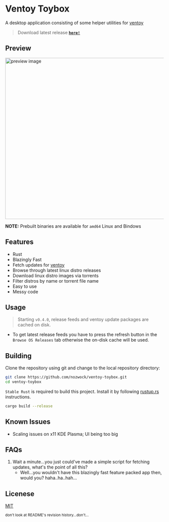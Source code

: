 # Ventoy Toybox

A desktop application consisting of some helper utilities for [ventoy][ventoy]

> Download latest release [**`here!`**][release]

## Preview

<img src="https://user-images.githubusercontent.com/57829219/198823849-7da17229-2c6c-4d57-a745-0b6ec48db12a.png" alt="preview image" width="512">

**NOTE:** Prebuilt binaries are available for `amd64` Linux and Bindows

## Features

- Rust
- Blazingly Fast
- Fetch updates for [ventoy][ventoy]
- Browse through latest linux distro releases
- Download linux distro images via torrents
- Filter distros by name or torrent file name
- Easy to use
- Messy code

## Usage

> Starting `v0.4.0`, release feeds and ventoy update packages are cached on disk. <br/>

- To get latest release feeds you have to press the refresh button in the `Browse OS Releases` tab otherwise the on-disk cache will be used.

## Building

Clone the repository using git and change to the local repository directory:

```bash
git clone https://github.com/nozwock/ventoy-toybox.git
cd ventoy-toybox
```

`Stable Rust` is required to build this project. Install it by following [rustup.rs](https://rustup.rs) instructions.

```bash
cargo build --release
```

## Known Issues

- Scaling issues on x11 KDE Plasma; UI being too big

## FAQs
1. Wait a minute...you just could've made a simple script for fetching updates, what's the point of all this?
    - Well...you wouldn't have this blazingly fast feature packed app then, would you? haha..ha..hah...

## Licenese

[MIT](https://choosealicense.com/licenses/mit/)


<sub>don't look at README's revision history...don't...</sub>

[ventoy]: https://github.com/ventoy/Ventoy
[release]: https://github.com/nozwock/ventoy-toybox/releases/latest

<!-- this is an older image -->
<!-- <img src="https://user-images.githubusercontent.com/57829219/195810407-7c3474c4-56c8-42b7-b9d2-b6f06571a6c0.png" width="512"> -->

<!-- ![ferris_32](https://user-images.githubusercontent.com/57829219/199549292-1ea8c0f3-127a-48da-873b-80e80cd989b3.png) -->
<!-- ![ferris_worried_32](https://user-images.githubusercontent.com/57829219/199549897-4e4378f9-7664-4b10-955b-4fe1e0fdea2b.png) -->
<!-- ![ferris_smile_64](https://user-images.githubusercontent.com/57829219/199553233-d04815be-4192-4349-a610-86004e81e5da.png) -->

